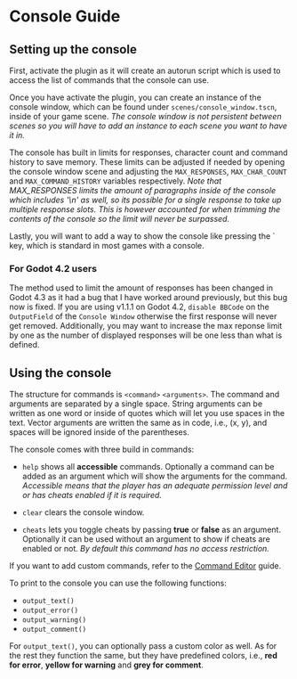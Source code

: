 # Console Guide

## Setting up the console

First, activate the plugin as it will create an autorun script which is used to access the list of commands that the console can use.

Once you have activate the plugin, you can create an instance of the console window, which can be found under `scenes/console_window.tscn`, inside of your game scene.
*The console window is not persistent between scenes so you will have to add an instance to each scene you want to have it in.*

The console has built in limits for responses, character count and command history to save memory. These limits can be adjusted if needed by opening the console window scene and adjusting the `MAX_RESPONSES`, `MAX_CHAR_COUNT` and `MAX_COMMAND_HISTORY` variables respectively. *Note that MAX_RESPONSES limits the amount of paragraphs inside of the console which includes '\n' as well, so its possible for a single response to take up multiple response slots. This is however accounted for when trimming the contents of the console so the limit will never be surpassed.*

Lastly, you will want to add a way to show the console like pressing the ` key, which is standard in most games with a console.

### For Godot 4.2 users

The method used to limit the amount of responses has been changed in Godot 4.3 as it had a bug that I have worked around previously, but this bug now is fixed. If you are using v1.1.1 on Godot 4.2, `disable BBCode` on the `OutputField` of the `Console Window` otherwise the first response will never get removed. Additionally, you may want to increase the max reponse limit by one as the number of displayed responses will be one less than what is defined.

## Using the console

The structure for commands is `<command>` `<arguments>`. The command and arguments are separated by a single space. String arguments can be written as one word or inside of quotes which will let you use spaces in the text. Vector arguments are written the same as in code, i.e., (x, y), and spaces will be ignored inside of the parentheses.

The console comes with three build in commands:
- `help` shows all **accessible** commands. Optionally a command can be added as an argument which will show the arguments for the command. *Accessible means that the player has an adequate permission level and or has cheats enabled if it is required.*

- `clear` clears the console window.

- `cheats` lets you toggle cheats by passing **true** or **false** as an argument. Optionally it can be used without an argument to show if cheats are enabled or not. *By default this command has no access restriction.*

If you want to add custom commands, refer to the [Command Editor](command_editor_guide.md) guide.

To print to the console you can use the following functions:
- `output_text()`
- `output_error()`
- `output_warning()`
- `output_comment()`

For `output_text()`, you can optionally pass a custom color as well. As for the rest they function the same, but they have predefined colors, i.e., **red for error**, **yellow for warning** and **grey for comment**.
